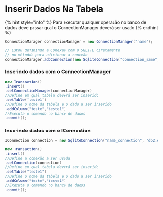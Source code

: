 # Inserir Dados Na Tabela



{% hint style="info" %}
Para executar qualquer operação no banco de dados deve passar qual o ConnectionManager deverá ser usado
{% endhint %}

```java
ConnectionManager connectionManager = new ConnectionManager("name");

// Estou definindo a Conexão com o SQLITE diretamente
// no métoddo para adicionar a conexão
connectionManager.addConnection(new SqliteConnection("connection_name", "db2.db"));
```

### Inserindo dados com o ConnectionManager

```java
new Transaction()
.insert()
.setConnectionManager(connectionManager)
//Define em qual tabela deverá ser inserido
.setTable("teste1")
//Define o nome da tabela e o dado a ser inserido
.addColumn("teste","teste1")
//Executa o comando no banco de dados
.commit();
```

### Inserindo dados com o IConnection

```java
IConnection connection = new SqliteConnection("name_connection", "db2.db");

new Transaction()
.insert()
//Define a conexão a ser usada
.setConnection(connection)
//Define em qual tabela deverá ser inserido
.setTable("teste1")
//Define o nome da tabela e o dado a ser inserido
.addColumn("teste","teste1")
//Executa o comando no banco de dados
.commit();
```
